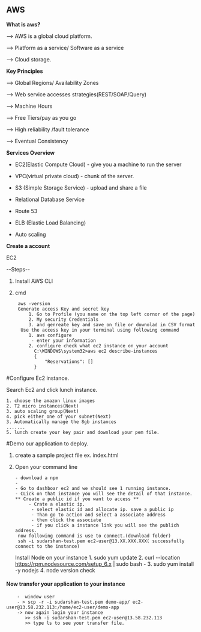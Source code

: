 ## AWS

**What is aws?**

--> AWS is a global cloud platform.

--> Platform as a service/ Software as a service

--> Cloud storage.


**Key Principles**

--> Global Regions/ Availability Zones

--> Web service accesses strategies(REST/SOAP/Query)

--> Machine Hours

--> Free Tiers/pay as you go

--> High reliability /fault tolerance

--> Eventual Consistency




**Services Overview**

- EC2(Elastic Compute Cloud) - give you a machine to run the server

- VPC(virtual private cloud) - chunk of the server.

- S3 (Simple Storage Service) - upload and share a file

- Relational Database Service

- Route 53

- ELB (Elastic Load Balancing)

- Auto scaling


**Create a account**

EC2

--Steps--
1. Install AWS CLI
2. cmd

        aws -version
        Generate access Key and secret key
            1. Go to Profile (you name on the top left cornor of the page)
            2. My security Credentials
            3. and genreate key and save on file or downolad in CSV format
         Use the access key in your terminal using following command
            1. aws configure
             - enter your information
            2. configure check what ec2 instance on your account
              C:\WINDOWS\system32>aws ec2 describe-instances
              {
                  "Reservations": []
              }


#Configure Ec2 instance.

Search Ec2 and click lunch instance.

    1. choose the amazon linux images
    2. T2 micro instances(Next)
    3. auto scaling group(Next)
    4. pick either one of your subnet(Next)
    3. Automatically manage the 8gb instances
    .......
    5. lunch create your key pair and download your pem file.


#Demo our application to deploy.

1. create a sample project file ex. index.html
2. Open your command line

       - download a npm
       -
       - Go to dashboar ec2 and we should see 1 running instance.
       - CLick on that instance you will see the detail of that instance.
       ** Create a public id if you want to access **
            - Crate a elastic ip.
             - select elastic id and allocate ip. save a public ip
             - Than go to action and select a associate address
             - then click the associate
             - if you click a instance link you will see the publich address.
        now following command is use to connect.(download folder)
        ssh -i sudarshan-test.pem ec2-user@13.XX.XXX.XXX( successfully connect to the instance)


      Install Node on your instance
        1. sudo yum update
        2. curl --location https://rpm.nodesource.com/setup_6.x | sudo bash -
       3. sudo yum install -y nodejs
       4. node version check
 #### Now transfer your application to your instance
        -  window user
        - > scp -r -i sudarshan-test.pem demo-app/ ec2-user@13.58.232.113:/home/ec2-user/demo-app
        -> now again login your instance
           >> ssh -i sudarshan-test.pem ec2-user@13.58.232.113
           >> type ls to see your transfer file.










